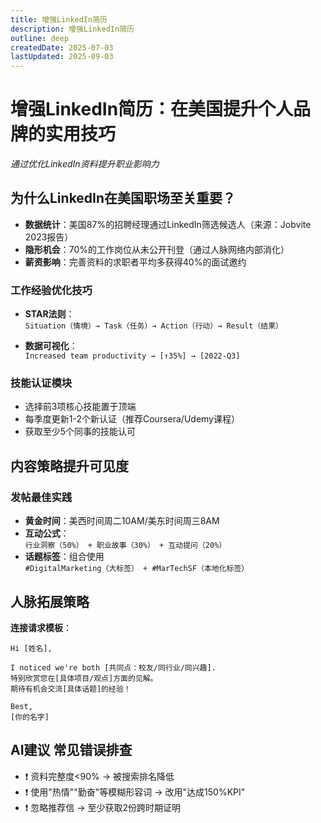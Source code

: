 ```yaml
---
title: 增强LinkedIn简历
description: 增强LinkedIn简历
outline: deep
createdDate: 2025-07-03
lastUpdated: 2025-09-03
---
```


# 增强LinkedIn简历：在美国提升个人品牌的实用技巧

*通过优化LinkedIn资料提升职业影响力*

## 为什么LinkedIn在美国职场至关重要？

- **数据统计**：美国87%的招聘经理通过LinkedIn筛选候选人（来源：Jobvite 2023报告）
- **隐形机会**：70%的工作岗位从未公开刊登（通过人脉网络内部消化）
- **薪资影响**：完善资料的求职者平均多获得40%的面试邀约

### 工作经验优化技巧

- **STAR法则**：  
  `Situation（情境）→ Task（任务）→ Action（行动）→ Result（结果）`
  
- **数据可视化**：  
  `Increased team productivity → [↑35%] → [2022-Q3]`

### 技能认证模块

- 选择前3项核心技能置于顶端
- 每季度更新1-2个新认证（推荐Coursera/Udemy课程）
- 获取至少5个同事的技能认可

## 内容策略提升可见度

### 发帖最佳实践

- **黄金时间**：美西时间周二10AM/美东时间周三8AM
- **互动公式**：  
  `行业洞察（50%） + 职业故事（30%） + 互动提问（20%）`
- **话题标签**：组合使用  
  `#DigitalMarketing（大标签） + #MarTechSF（本地化标签）`


## 人脉拓展策略

**连接请求模板**：  

```text
Hi [姓名],  

I noticed we're both [共同点：校友/同行业/同兴趣].  
特别欣赏您在[具体项目/观点]方面的见解。  
期待有机会交流[具体话题]的经验！  

Best,  
[你的名字]  
```

## AI建议 常见错误排查

- ❗ 资料完整度<90% → 被搜索排名降低
- ❗ 使用"热情""勤奋"等模糊形容词 → 改用"达成150%KPI"
- ❗ 忽略推荐信 → 至少获取2份跨时期证明

